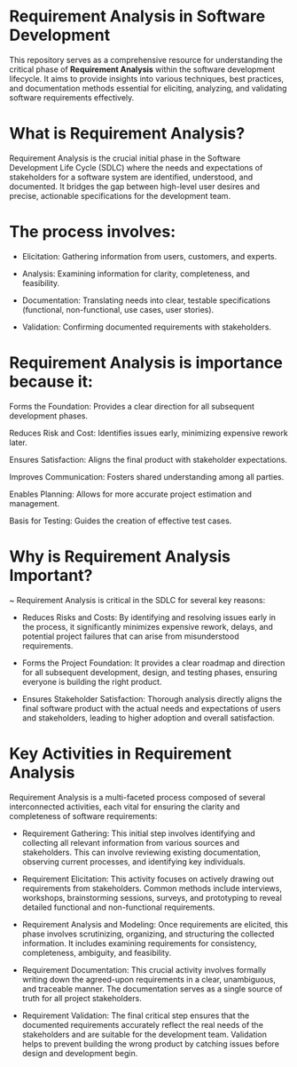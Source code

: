 # Requirement Analysis in Software Development

This repository serves as a comprehensive resource for understanding the critical phase of **Requirement Analysis** within the software development lifecycle.
It aims to provide insights into various techniques, best practices, and documentation methods essential for eliciting, analyzing, and validating software requirements effectively. 


# What is Requirement Analysis?

Requirement Analysis is the crucial initial phase in the Software Development Life Cycle (SDLC) where the needs and expectations of stakeholders for a software system are identified, understood, and documented. It bridges the gap between high-level user desires and precise, actionable specifications for the development team.

# The process involves:

* Elicitation: Gathering information from users, customers, and experts.

* Analysis: Examining information for clarity, completeness, and feasibility.

* Documentation: Translating needs into clear, testable specifications (functional, non-functional, use cases, user stories).

* Validation: Confirming documented requirements with stakeholders.

# Requirement Analysis is importance because it:

Forms the Foundation: Provides a clear direction for all subsequent development phases.

Reduces Risk and Cost: Identifies issues early, minimizing expensive rework later.

Ensures Satisfaction: Aligns the final product with stakeholder expectations.

Improves Communication: Fosters shared understanding among all parties.

Enables Planning: Allows for more accurate project estimation and management.

Basis for Testing: Guides the creation of effective test cases.

# Why is Requirement Analysis Important?
~ Requirement Analysis is critical in the SDLC for several key reasons:

* Reduces Risks and Costs: By identifying and resolving issues early in the process, it significantly minimizes expensive rework, delays, and potential project failures that can arise from misunderstood requirements.

* Forms the Project Foundation: It provides a clear roadmap and direction for all subsequent development, design, and testing phases, ensuring everyone is building the right product.

* Ensures Stakeholder Satisfaction: Thorough analysis directly aligns the final software product with the actual needs and expectations of users and stakeholders, leading to higher adoption and overall satisfaction.


# Key Activities in Requirement Analysis
Requirement Analysis is a multi-faceted process composed of several interconnected activities, each vital for ensuring the clarity and completeness of software requirements:

* Requirement Gathering: This initial step involves identifying and collecting all relevant information from various sources and stakeholders. 
This can involve reviewing existing documentation, observing current processes, and identifying key individuals.

* Requirement Elicitation: This activity focuses on actively drawing out requirements from stakeholders.
 Common methods include interviews, workshops, brainstorming sessions, surveys, and prototyping to reveal detailed functional and non-functional requirements.

* Requirement Analysis and Modeling: Once requirements are elicited, this phase involves scrutinizing, organizing, and structuring the collected information.
It includes examining requirements for consistency, completeness, ambiguity, and feasibility. 

* Requirement Documentation: This crucial activity involves formally writing down the agreed-upon requirements in a clear, unambiguous, and traceable manner.
 The documentation serves as a single source of truth for all project stakeholders.

* Requirement Validation: The final critical step ensures that the documented requirements accurately reflect the real needs of the stakeholders and are suitable for the development team. Validation helps to prevent building the wrong product by catching issues before design and development begin.

